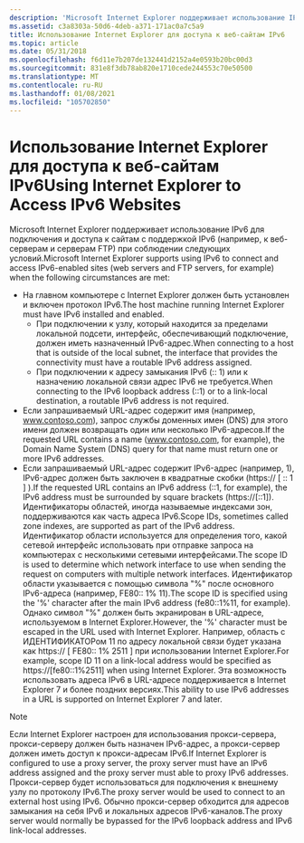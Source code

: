 ```yaml
---
description: 'Microsoft Internet Explorer поддерживает использование IPv6 для подключения и доступа к сайтам с поддержкой IPv6 (например, к веб-серверам и серверам FTP) при соблюдении следующих условий: на главном компьютере с Internet Explorer должен быть установлен и включен протокол IPv6. При подключении к узлу, который находится за пределами локальной подсети, интерфейс, обеспечивающий подключение, должен иметь назначенный IPv6-адрес. При подключении к адресу замыкания IPv6 (:: 1) или к назначению локальной связи адрес IPv6 не требуется. Если запрашиваемый URL-адрес содержит имя (например, www.contoso.com), запрос службы доменных имен (DNS) для этого имени должен возвращать один или несколько IPv6-адресов. Если запрашиваемый URL-адрес содержит IPv6-адрес (например, 1), IPv6-адрес должен быть заключен в квадратные скобки (https:// \[ :: 1 \] ). Идентификаторы областей, иногда называемые индексами зон, поддерживаются как часть адреса IPv6. Идентификатор области используется для определения того, какой сетевой интерфейс использовать при отправке запроса на компьютерах с несколькими сетевыми интерфейсами. Идентификатор области указывается с помощью символа "%" после основного IPv6-адреса (например, FE80:: 1% 11). Однако символ "%" должен быть экранирован в URL-адресе, используемом в Internet Explorer. Например, область с ИДЕНТИФИКАТОРом 11 по адресу локальной связи будет указана как https:// \[ FE80:: 1% 2511 \] при использовании Internet Explorer. Эта возможность использовать адреса IPv6 в URL-адресе поддерживается в Internet Explorer 7 и более поздних версиях.'
ms.assetid: c3a8303a-50d6-4deb-a371-171ac0a7c5a9
title: Использование Internet Explorer для доступа к веб-сайтам IPv6
ms.topic: article
ms.date: 05/31/2018
ms.openlocfilehash: f6d11e7b207de132441d2152a4e0593b20bc00d3
ms.sourcegitcommit: 831e8f3db78ab820e1710cede244553c70e50500
ms.translationtype: MT
ms.contentlocale: ru-RU
ms.lasthandoff: 01/08/2021
ms.locfileid: "105702850"
---
```

# <a name="using-internet-explorer-to-access-ipv6-websites"></a><span data-ttu-id="997d0-109">Использование Internet Explorer для доступа к веб-сайтам IPv6</span><span class="sxs-lookup"><span data-stu-id="997d0-109">Using Internet Explorer to Access IPv6 Websites</span></span>

<span data-ttu-id="997d0-110">Microsoft Internet Explorer поддерживает использование IPv6 для подключения и доступа к сайтам с поддержкой IPv6 (например, к веб-серверам и серверам FTP) при соблюдении следующих условий.</span><span class="sxs-lookup"><span data-stu-id="997d0-110">Microsoft Internet Explorer supports using IPv6 to connect and access IPv6-enabled sites (web servers and FTP servers, for example) when the following circumstances are met:</span></span>

-   <span data-ttu-id="997d0-111">На главном компьютере с Internet Explorer должен быть установлен и включен протокол IPv6.</span><span class="sxs-lookup"><span data-stu-id="997d0-111">The host machine running Internet Explorer must have IPv6 installed and enabled.</span></span>
    -   <span data-ttu-id="997d0-112">При подключении к узлу, который находится за пределами локальной подсети, интерфейс, обеспечивающий подключение, должен иметь назначенный IPv6-адрес.</span><span class="sxs-lookup"><span data-stu-id="997d0-112">When connecting to a host that is outside of the local subnet, the interface that provides the connectivity must have a routable IPv6 address assigned.</span></span>
    -   <span data-ttu-id="997d0-113">При подключении к адресу замыкания IPv6 (:: 1) или к назначению локальной связи адрес IPv6 не требуется.</span><span class="sxs-lookup"><span data-stu-id="997d0-113">When connecting to the IPv6 loopback address (::1) or to a link-local destination, a routable IPv6 address is not required.</span></span>
-   <span data-ttu-id="997d0-114">Если запрашиваемый URL-адрес содержит имя (например, www.contoso.com), запрос службы доменных имен (DNS) для этого имени должен возвращать один или несколько IPv6-адресов.</span><span class="sxs-lookup"><span data-stu-id="997d0-114">If the requested URL contains a name (www.contoso.com, for example), the Domain Name System (DNS) query for that name must return one or more IPv6 addresses.</span></span>
-   <span data-ttu-id="997d0-115">Если запрашиваемый URL-адрес содержит IPv6-адрес (например, 1), IPv6-адрес должен быть заключен в квадратные скобки (https:// \[ :: 1 \] ).</span><span class="sxs-lookup"><span data-stu-id="997d0-115">If the requested URL contains an IPv6 address (::1, for example), the IPv6 address must be surrounded by square brackets (https://\[::1\]).</span></span> <span data-ttu-id="997d0-116">Идентификаторы областей, иногда называемые индексами зон, поддерживаются как часть адреса IPv6.</span><span class="sxs-lookup"><span data-stu-id="997d0-116">Scope IDs, sometimes called zone indexes, are supported as part of the IPv6 address.</span></span> <span data-ttu-id="997d0-117">Идентификатор области используется для определения того, какой сетевой интерфейс использовать при отправке запроса на компьютерах с несколькими сетевыми интерфейсами.</span><span class="sxs-lookup"><span data-stu-id="997d0-117">The scope ID is used to determine which network interface to use when sending the request on computers with multiple network interfaces.</span></span> <span data-ttu-id="997d0-118">Идентификатор области указывается с помощью символа "%" после основного IPv6-адреса (например, FE80:: 1% 11).</span><span class="sxs-lookup"><span data-stu-id="997d0-118">The scope ID is specified using the '%' character after the main IPv6 address (fe80::1%11, for example).</span></span> <span data-ttu-id="997d0-119">Однако символ "%" должен быть экранирован в URL-адресе, используемом в Internet Explorer.</span><span class="sxs-lookup"><span data-stu-id="997d0-119">However, the '%' character must be escaped in the URL used with Internet Explorer.</span></span> <span data-ttu-id="997d0-120">Например, область с ИДЕНТИФИКАТОРом 11 по адресу локальной связи будет указана как https:// \[ FE80:: 1% 2511 \] при использовании Internet Explorer.</span><span class="sxs-lookup"><span data-stu-id="997d0-120">For example, scope ID 11 on a link-local address would be specified as https://\[fe80::1%2511\] when using Internet Explorer.</span></span> <span data-ttu-id="997d0-121">Эта возможность использовать адреса IPv6 в URL-адресе поддерживается в Internet Explorer 7 и более поздних версиях.</span><span class="sxs-lookup"><span data-stu-id="997d0-121">This ability to use IPv6 addresses in a URL is supported on Internet Explorer 7 and later.</span></span>

> [!Note]  
> <span data-ttu-id="997d0-122">Если Internet Explorer настроен для использования прокси-сервера, прокси-серверу должен быть назначен IPv6-адрес, а прокси-сервер должен иметь доступ к прокси-адресам IPv6.</span><span class="sxs-lookup"><span data-stu-id="997d0-122">If Internet Explorer is configured to use a proxy server, the proxy server must have an IPv6 address assigned and the proxy server must able to proxy IPv6 addresses.</span></span> <span data-ttu-id="997d0-123">Прокси-сервер будет использоваться для подключения к внешнему узлу по протоколу IPv6.</span><span class="sxs-lookup"><span data-stu-id="997d0-123">The proxy server would be used to connect to an external host using IPv6.</span></span> <span data-ttu-id="997d0-124">Обычно прокси-сервер обходится для адресов замыкания на себя IPv6 и локальных адресов IPv6-каналов.</span><span class="sxs-lookup"><span data-stu-id="997d0-124">The proxy server would normally be bypassed for the IPv6 loopback address and IPv6 link-local addresses.</span></span>

 

 

 



